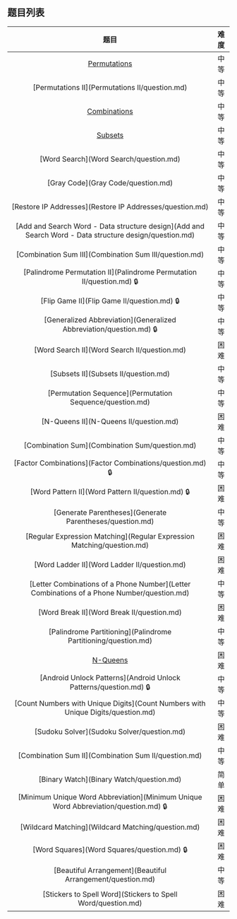 ## 题目列表  
| 题目 | 难度 |  
|:---:|:---:|  
| [Permutations](Permutations/question.md) | 中等 |   
| [Permutations II](Permutations II/question.md) | 中等 |   
| [Combinations](Combinations/question.md) | 中等 |   
| [Subsets](Subsets/question.md) | 中等 |   
| [Word Search](Word Search/question.md) | 中等 |   
| [Gray Code](Gray Code/question.md) | 中等 |   
| [Restore IP Addresses](Restore IP Addresses/question.md) | 中等 |   
| [Add and Search Word - Data structure design](Add and Search Word - Data structure design/question.md) | 中等 |   
| [Combination Sum III](Combination Sum III/question.md) | 中等 |   
| [Palindrome Permutation II](Palindrome Permutation II/question.md) :lock: | 中等 |   
| [Flip Game II](Flip Game II/question.md) :lock: | 中等 |   
| [Generalized Abbreviation](Generalized Abbreviation/question.md) :lock: | 中等 |   
| [Word Search II](Word Search II/question.md) | 困难 |   
| [Subsets II](Subsets II/question.md) | 中等 |   
| [Permutation Sequence](Permutation Sequence/question.md) | 中等 |   
| [N-Queens II](N-Queens II/question.md) | 困难 |   
| [Combination Sum](Combination Sum/question.md) | 中等 |   
| [Factor Combinations](Factor Combinations/question.md) :lock: | 中等 |   
| [Word Pattern II](Word Pattern II/question.md) :lock: | 困难 |   
| [Generate Parentheses](Generate Parentheses/question.md) | 中等 |   
| [Regular Expression Matching](Regular Expression Matching/question.md) | 困难 |   
| [Word Ladder II](Word Ladder II/question.md) | 困难 |   
| [Letter Combinations of a Phone Number](Letter Combinations of a Phone Number/question.md) | 中等 |   
| [Word Break II](Word Break II/question.md) | 困难 |   
| [Palindrome Partitioning](Palindrome Partitioning/question.md) | 中等 |   
| [N-Queens](N-Queens/question.md) | 困难 |   
| [Android Unlock Patterns](Android Unlock Patterns/question.md) :lock: | 中等 |   
| [Count Numbers with Unique Digits](Count Numbers with Unique Digits/question.md) | 中等 |   
| [Sudoku Solver](Sudoku Solver/question.md) | 困难 |   
| [Combination Sum II](Combination Sum II/question.md) | 中等 |   
| [Binary Watch](Binary Watch/question.md) | 简单 |   
| [Minimum Unique Word Abbreviation](Minimum Unique Word Abbreviation/question.md) :lock: | 困难 |   
| [Wildcard Matching](Wildcard Matching/question.md) | 困难 |   
| [Word Squares](Word Squares/question.md) :lock: | 困难 |   
| [Beautiful Arrangement](Beautiful Arrangement/question.md) | 中等 |   
| [Stickers to Spell Word](Stickers to Spell Word/question.md) | 困难 |   
